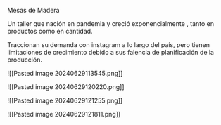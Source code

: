 
Mesas de Madera

Un taller que nación en pandemia y creció exponencialmente , tanto en productos como en cantidad.

Traccionan su demanda con instagram a lo largo del país, pero tienen limitaciones de crecimiento debido a sus falencia de planificación de la producción.

![[Pasted image 20240629113545.png]]


![[Pasted image 20240629120220.png]]

![[Pasted image 20240629121255.png]]


![[Pasted image 20240629121811.png]]



